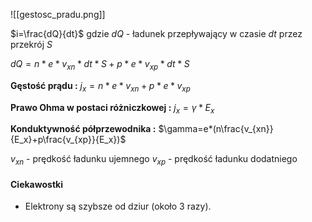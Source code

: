 ![[gestosc_pradu.png]]

$i=\frac{dQ}{dt}$ gdzie $dQ$ - ładunek przepływający w czasie $dt$ przez przekrój $S$

$dQ=n*e*v_{xn}*dt*S+p*e*v_{xp}*dt*S$

**Gęstość prądu :**
$j_x=n*e*v_{xn}+p*e*v_{xp}$

**Prawo Ohma w postaci różniczkowej :**
$j_x=\gamma*E_x$

**Konduktywność półprzewodnika :**
$\gamma=e*(n\frac{v_{xn}}{E_x}+p\frac{v_{xp}}{E_x})$

$v_{xn}$ - prędkość ładunku ujemnego
$v_{xp}$ - prędkość ładunku dodatniego

#### Ciekawostki
- Elektrony są szybsze od dziur (około 3 razy).